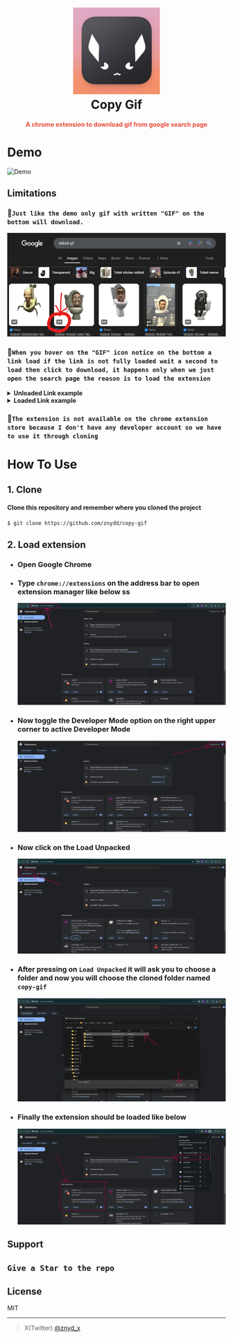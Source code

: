<h1 align="center">
  <br>
  <a href=""><img src="./asset/readme-copy-gif-logo.jpeg" alt="Markdownify" width="200"></a>
  <br>
 Copy Gif
  <br>
</h1>
<h4 align="center" style="color:#e74c3c">A chrome extension to download gif from google search page<h4>

# Demo

![Demo](/asset/copy-gif-demo.gif)

## Limitations

### :red_circle:**`Just like the demo only gif with written "GIF" on the bottom will download.`**

![GIF_sc](/asset/GIF_logo.png)

### :red_circle:**`When you hover on the "GIF" icon notice on the bottom a link load if the link is not fully loaded wait a second to load then click to download, it happens only when we just open the search page the reason is to load the extension`**

<details>
<summary>
<b>Unloaded Link example</b>
</summary>
<img src="asset/unloaded_link.png">
</details>

<details>
<summary><b>Loaded Link example</b></summary>
<img src="asset/loaded_link.png">
</details>

### :red_circle:**`The extension is not available on the chrome extension store because I don't have any developer account so we have to use it through cloning`**

# How To Use

## 1. Clone

#### Clone this repository and remember where you cloned the project

```bash
$ git clone https://github.com/znydd/copy-gif
```

## 2. Load extension

- ### **Open Google Chrome**
- ### **Type `chrome://extensions` on the address bar to open extension manager like below ss**
  ![extension_manager](asset/extension_mngr.png)
- ### **Now toggle the Developer Mode option on the right upper corner to active Developer Mode**

  ![dev_opt](asset/Developer_opt.png)

- ### **Now click on the Load Unpacked**
  ![click_load](asset/load_opt.png)
- ### **After pressing on `Load Unpacked` it will ask you to choose a folder and now you will choose the cloned folder named `copy-gif`**

  ![select_ext](asset/load_extn.png)

- ### **Finally the extension should be loaded like below**

  ![loaded](asset/ext_loaded.png)

## Support

## `Give a Star to the repo`

## License

MIT

---

> X(Twitter) [@znyd_x](https://x.com/znyd_x)
